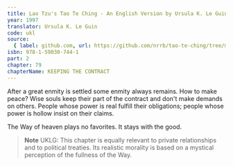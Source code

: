 ```yaml
---
title: Lao Tzu's Tao Te Ching - An English Version by Ursula K. Le Guin
year: 1997
translator: Ursula K. Le Guin
code: ukl
source:
  { label: github.com, url: https://github.com/nrrb/tao-te-ching/tree/master }
isbn: 978-1-59030-744-1
part: 2
chapter: 79
chapterName: KEEPING THE CONTRACT
---
```


After a great enmity is settled
some enmity always remains.
How to make peace?
Wise souls keep their part of the contract
and don't make demands on others.
People whose power is real fulfill their obligations;
people whose power is hollow insist on their claims.

The Way of heaven plays no favorites.
It stays with the good.

> **Note** UKLG: This chapter is equally relevant to private relationships and to political treaties. Its realistic morality is based on a mystical perception of the fullness of the Way.
